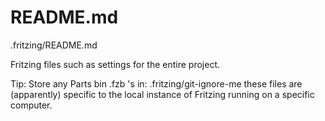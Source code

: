 # README.md

.fritzing/README.md

Fritzing files such as settings for the entire project.

Tip: Store any Parts bin .fzb 's in:
.fritzing/git-ignore-me
these files are (apparently) specific to the local instance of Fritzing running on a specific computer.
